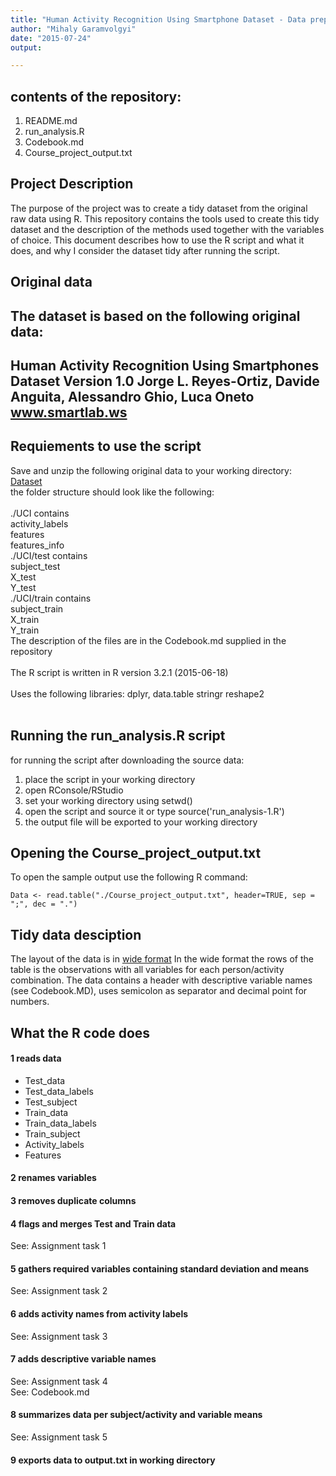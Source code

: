 ```yaml
---
title: "Human Activity Recognition Using Smartphone Dataset - Data preparation for modeling purposes"
author: "Mihaly Garamvolgyi"
date: "2015-07-24"
output:

---
```


## contents of the repository: 
1. README.md
2. run_analysis.R
3. Codebook.md
4. Course_project_output.txt

## Project Description
The purpose of the project was to create a tidy dataset from the original raw data using R. This repository contains the tools used to create this tidy dataset and the description of the methods used together with the variables of choice.
This document describes how to use the R script and what it does, and why I consider the dataset tidy after running the script. 

## Original data
The dataset is based on the following original data:
---
Human Activity Recognition Using Smartphones Dataset Version 1.0
Jorge L. Reyes-Ortiz, Davide Anguita, Alessandro Ghio, Luca Oneto
www.smartlab.ws
---

## Requiements to use the script
Save and unzip the following original data to your working directory:
[Dataset](https://d396qusza40orc.cloudfront.net/getdata%2Fprojectfiles%2FUCI%20HAR%20Dataset.zip) <br/>
the folder structure should look like the following:<br/>
<br/>
./UCI contains<br/> 
  activity_labels<br/>
  features<br/>
  features_info<br/>
./UCI/test contains <br/>
  subject_test<br/>
  X_test<br/>
  Y_test<br/>
./UCI/train contains<br/> 
  subject_train<br/>
  X_train<br/>
  Y_train<br/>
The description of the files are in the Codebook.md supplied in the repository<br/>
<br/>
The R script is written in R version 3.2.1 (2015-06-18)<br/>   
Uses the following libraries: dplyr, data.table stringr reshape2<br/>
<br/>
## Running the run_analysis.R script
for running the script after downloading the source data:
1. place the script in your working directory
2. open RConsole/RStudio
3. set your working directory using setwd() 
4. open the script and source it or type source('run_analysis-1.R')
5. the output file will be exported to your working directory

## Opening the Course_project_output.txt 
To open the sample output use the following R command:

```{r}
Data <- read.table("./Course_project_output.txt", header=TRUE, sep = ";", dec = ".")
```

## Tidy data desciption
The layout of the data is in [wide format](https://en.wikipedia.org/wiki/Wide_and_narrow_data)
In the wide format the rows of the table is the observations with all variables for each person/activity combination.
The data contains a header with descriptive variable names (see Codebook.MD), uses semicolon as separator and decimal point for numbers. 

## What the R code does

#### 1 reads data
* Test_data
* Test_data_labels
* Test_subject
* Train_data
* Train_data_labels
* Train_subject
* Activity_labels
* Features

#### 2 renames variables

#### 3 removes duplicate columns

#### 4 flags and merges Test and Train data 

  See: Assignment task 1


#### 5 gathers required variables containing standard deviation and means 

   See: Assignment task 2


#### 6 adds activity names from activity labels 

   See: Assignment task 3


#### 7 adds descriptive variable names  
   
   See: Assignment task 4<br/>
   See: Codebook.md<br/>


#### 8 summarizes data per subject/activity and variable means 
   
   See: Assignment task 5


#### 9 exports data to output.txt in working directory 



